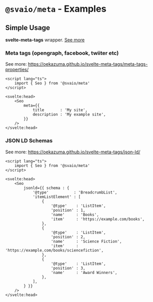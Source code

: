 # `@svaio/meta` - Examples

## Simple Usage

**svelte-meta-tags** wrapper. [See more](https://oekazuma.github.io/svelte-meta-tags/)

### Meta tags (opengraph, facebook, twiiter etc)

See more: https://oekazuma.github.io/svelte-meta-tags/meta-tags-properties/

```svelte
<script lang="ts">
	import { Seo } from '@svaio/meta'
</script>

<svelte:head>
	<Seo
		meta={{
			title       : 'My site',
			description : 'My example site',
		}}
	/>
</svelte:head>

```

### JSON LD Schemas

See more: https://oekazuma.github.io/svelte-meta-tags/json-ld/

```svelte
<script lang="ts">
	import { Seo } from '@svaio/meta'
</script>

<svelte:head>
	<Seo
		jsonld={{ schema : {
			'@type'           : 'BreadcrumbList',
			'itemListElement' : [
				{
					'@type'    : 'ListItem',
					'position' : 1,
					'name'     : 'Books',
					'item'     : 'https://example.com/books',
				},
				{
					'@type'    : 'ListItem',
					'position' : 2,
					'name'     : 'Science Fiction',
					'item'     : 'https://example.com/books/sciencefiction',
				},
				{
					'@type'    : 'ListItem',
					'position' : 3,
					'name'     : 'Award Winners',
				},
			],
		} }}
	/>
</svelte:head>

```



